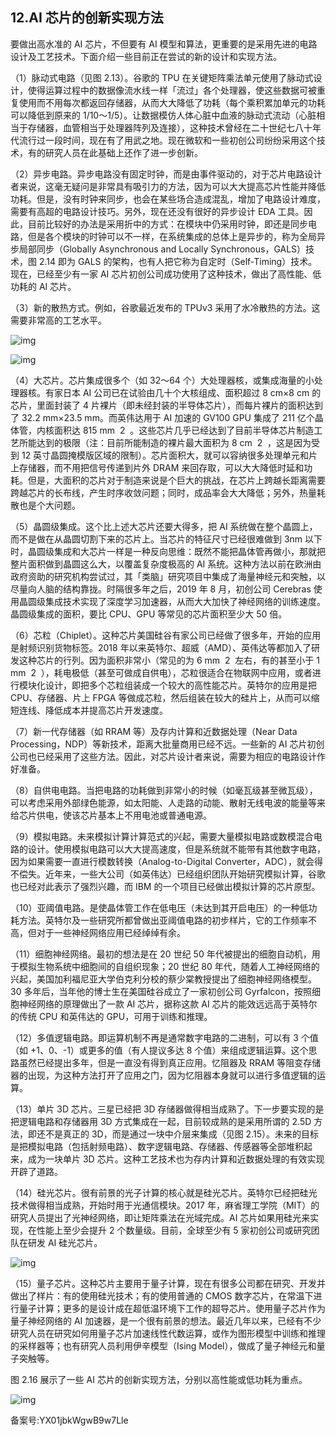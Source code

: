 ## 12.AI 芯片的创新实现方法
要做出高水准的 AI 芯片，不但要有 AI 模型和算法，更重要的是采用先进的电路设计及工艺技术。下面介绍一些目前正在尝试的新的设计和实现方法。 


（1）脉动式电路（见图 2.13）。谷歌的 TPU 在关键矩阵乘法单元使用了脉动式设计，使得运算过程中的数据像流水线一样「流过」各个处理器，使这些数据可被重复使用而不用每次都返回存储器，从而大大降低了功耗（每个乘积累加单元的功耗可以降低到原来的 1/10～1/5）。让数据模仿人体心脏中血液的脉动式流动（心脏相当于存储器，血管相当于处理器阵列及连接），这种技术曾经在二十世纪七八十年代流行过一段时间，现在有了用武之地。现在微软和一些初创公司纷纷采用这个技术，有的研究人员在此基础上还作了进一步创新。 


（2）异步电路。异步电路没有固定时钟，而是由事件驱动的，对于芯片电路设计者来说，这毫无疑问是非常具有吸引力的方法，因为可以大大提高芯片性能并降低功耗。但是，没有时钟来同步，也会在某些场合造成混乱，增加了电路设计难度，需要有高超的电路设计技巧。另外，现在还没有很好的异步设计 EDA 工具。因此，目前比较好的办法是采用折中的方式：在模块中仍采用时钟，即还是同步电路，但是各个模块的时钟可以不一样，在系统集成的总体上是异步的，称为全局异步局部同步（Globally Asynchronous and Locally Synchronous，GALS）技术，图 2.14 即为 GALS 的架构，也有人把它称为自定时（Self-Timing）技术。现在，已经至少有一家 AI 芯片初创公司成功使用了这种技术，做出了高性能、低功耗的 AI 芯片。 


（3）新的散热方式。例如，谷歌最近发布的 TPUv3 采用了水冷散热的方法。这需要非常高的工艺水平。 


![img](https://pic1.zhimg.com/v2-3d4eb5d26334455f94f53edbf435e729.webp)

![img](https://pic3.zhimg.com/v2-76f58d1b012cfae9842a68f3ec934f5d.webp)

（4）大芯片。芯片集成很多个（如 32～64 个）大处理器核，或集成海量的小处理器核。有家日本 AI 公司已在试验由几十个大核组成、面积超过 8 cm×8 cm 的芯片，里面封装了 4 片裸片（即未经封装的半导体芯片），而每片裸片的面积达到了 32.2 mm×23.5 mm。而英伟达用于 AI 加速的 GV100 GPU 集成了 211 亿个晶体管，内核面积达 815 mm  2  。这些芯片几乎已经达到了目前半导体芯片制造工艺所能达到的极限（注：目前所能制造的裸片最大面积为 8 cm  2  ，这是因为受到 12 英寸晶圆掩模版区域的限制）。芯片面积大，就可以容纳很多处理单元和片上存储器，而不用把信号传递到片外 DRAM 来回存取，可以大大降低时延和功耗。但是，大面积的芯片对于制造来说是个巨大的挑战，在芯片上跨越长距离需要跨越芯片的长布线，产生时序收敛问题；同时，成品率会大大降低；另外，热量耗散也是个大问题。 


（5）晶圆级集成。这个比上述大芯片还要大得多，把 AI 系统做在整个晶圆上，而不是做在从晶圆切割下来的芯片上。当芯片的特征尺寸已经很难做到 3nm 以下时，晶圆级集成和大芯片一样是一种反向思维：既然不能把晶体管再做小，那就把整片面积做到晶圆这么大，以覆盖复杂度极高的 AI 系统。这种方法以前在欧洲由政府资助的研究机构尝试过，其「类脑」研究项目中集成了海量神经元和突触，以尽量向人脑的结构靠拢。时隔很多年之后，2019 年 8 月，初创公司 Cerebras 使用晶圆级集成技术实现了深度学习加速器，从而大大加快了神经网络的训练速度。晶圆级集成的面积，要比 CPU、GPU 等常见的芯片面积至少大 50 倍。 


（6）芯粒（Chiplet）。这种芯片美国硅谷有家公司已经做了很多年，开始的应用是射频识别货物标签。2018 年以来英特尔、超威（AMD）、英伟达等都加入了研发这种芯片的行列。因为面积非常小（常见的为 6 mm  2  左右，有的甚至小于 1 mm  2  ），耗电极低（甚至可做成自供电），芯粒很适合在物联网中应用，或者进行模块化设计，即把多个芯粒组装成一个较大的高性能芯片。英特尔的应用是把 CPU、存储器、片上 FPGA 等做成芯粒，然后组装在较大的硅片上，从而可以缩短连线、降低成本并提高芯片开发速度。 


（7）新一代存储器（如 RRAM 等）及存内计算和近数据处理（Near Data Processing，NDP）等新技术，距离大批量商用已经不远。一些新的 AI 芯片初创公司也已经采用了这些方法。因此，对芯片设计者来说，需要为相应的电路设计作好准备。 


（8）自供电电路。当把电路的功耗做到非常小的时候（如毫瓦级甚至微瓦级），可以考虑采用外部绿色能源，如太阳能、人走路的动能、散射无线电波的能量等来给芯片供电，使该芯片基本上不用电池或普通电源。 


（9）模拟电路。未来模拟计算计算范式的兴起，需要大量模拟电路或数模混合电路的设计。使用模拟电路可以大大提高速度，但是系统就不能带有其他数字电路，因为如果需要一直进行模数转换（Analog-to-Digital Converter，ADC），就会得不偿失。近年来，一些大公司（如英伟达）已经组织团队开始研究模拟计算，谷歌也已经对此表示了强烈兴趣，而 IBM 的一个项目已经做出模拟计算的芯片原型。 


（10）亚阈值电路。是使晶体管工作在低电压（未达到其开启电压）的一种低功耗方法。英特尔及一些研究所都曾做出亚阈值电路的初步样片，它的工作频率不高，但对于一些神经网络应用已经绰绰有余。 


（11）细胞神经网络。最初的想法是在 20 世纪 50 年代被提出的细胞自动机，用于模拟生物系统中细胞间的自组织现象；20 世纪 80 年代，随着人工神经网络的兴起，美国加利福尼亚大学伯克利分校的蔡少棠教授提出了细胞神经网络模型。30 多年后，当年他的博士生在美国硅谷成立了一家初创公司 Gyrfalcon，按照细胞神经网络的原理做出了一款 AI 芯片，据称这款 AI 芯片的能效远远高于英特尔的传统 CPU 和英伟达的 GPU，可用于训练和推理。 


（12）多值逻辑电路。即运算机制不再是通常数字电路的二进制，可以有 3 个值（如 +1、0、-1）或更多的值（有人提议多达 8 个值）来组成逻辑运算。这个思路虽然已经提出多年，但是一直没有得到真正应用。忆阻器及 RRAM 等阻变存储器的出现，为这种方法打开了应用之门，因为忆阻器本身就可以进行多值逻辑的运算。 


（13）单片 3D 芯片。三星已经把 3D 存储器做得相当成熟了。下一步要实现的是把逻辑电路和存储器用 3D 方式集成在一起，目前较成熟的是采用所谓的 2.5D 方法，即还不是真正的 3D，而是通过一块中介层来集成（见图 2.15）。未来的目标是把模拟电路（包括射频电路）、数字逻辑电路、存储器、传感器等全部堆积起来，成为一块单片 3D 芯片。这种工艺技术也为存内计算和近数据处理的有效实现开辟了道路。 


（14）硅光芯片。很有前景的光子计算的核心就是硅光芯片。英特尔已经把硅光技术做得相当成熟，开始时用于光通信模块。2017 年，麻省理工学院（MIT）的研究人员提出了光神经网络，即让矩阵乘法在光域完成。AI 芯片如果用硅光来实现，在性能上至少会提升 2 个数量级。目前，全球至少有 5 家初创公司或研究团队在研发 AI 硅光芯片。 


![img](https://pic4.zhimg.com/v2-24d96386312b02179d368a0fca039a66.webp)

（15）量子芯片。这种芯片主要用于量子计算，现在有很多公司都在研究、开发并做出了样片：有的使用硅光技术；有的使用普通的 CMOS 数字芯片，在常温下进行量子计算；更多的是设计成在超低温环境下工作的超导芯片。使用量子芯片作为量子神经网络的 AI 加速器，是一个很有前景的想法。最近几年以来，已经有不少研究人员在研究如何用量子芯片加速线性代数运算，或作为图形模型中训练和推理的采样器等；也有研究人员利用伊辛模型（Ising Model），做成了量子神经元和量子突触等。 


图 2.16 展示了一些 AI 芯片的创新实现方法，分别以高性能或低功耗为重点。 


![img](https://pic4.zhimg.com/v2-5b0b56cdce2feeb9ad3cc489b875b2cd.webp)

  



备案号:YX01jbkWgwB9w7Lle

